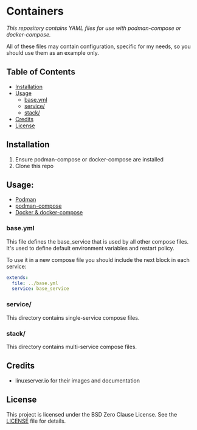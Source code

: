 # Containers
*This repository contains YAML files for use with podman-compose
or docker-compose.*

All of these files may contain configuration, specific for my needs,
so you should use them as an example only.


## Table of Contents
- [Installation](#installation)
- [Usage](#usage)
    - [base.yml](#base.yml)
    - [service/](#service)
    - [stack/](#stack)
- [Credits](#credits)
- [License](#license)


## Installation
1. Ensure podman-compose or docker-compose are installed
2. Clone this repo


## Usage:
- [Podman](https://docs.podman.io/en/latest/markdown/podman-compose.1.html)
- [podman-compose](https://github.com/containers/podman-compose)
- [Docker & docker-compose](https://docs.docker.com/compose/)

### base.yml
This file defines the base_service that is used by all other compose files. \
It's used to define default environment variables and restart policy.

To use it in a new compose file you should include the next block
in each service:
```yml
extends:
  file: ../base.yml
  service: base_service
```

### service/
This directory contains single-service compose files.

### stack/
This directory contains multi-service compose files.


## Credits
- linuxserver.io for their images and documentation


## License
This project is licensed under the BSD Zero Clause License.
See the [LICENSE](LICENSE) file for details.

